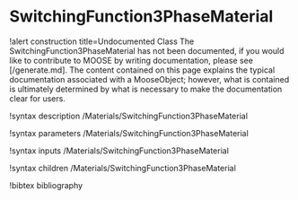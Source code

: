 <!-- MOOSE Documentation Stub: Remove this when content is added. -->

# SwitchingFunction3PhaseMaterial

!alert construction title=Undocumented Class
The SwitchingFunction3PhaseMaterial has not been documented, if you would like to contribute to MOOSE by
writing documentation, please see [/generate.md]. The content contained on this page explains
the typical documentation associated with a MooseObject; however, what is contained is ultimately
determined by what is necessary to make the documentation clear for users.

!syntax description /Materials/SwitchingFunction3PhaseMaterial

!syntax parameters /Materials/SwitchingFunction3PhaseMaterial

!syntax inputs /Materials/SwitchingFunction3PhaseMaterial

!syntax children /Materials/SwitchingFunction3PhaseMaterial

!bibtex bibliography
